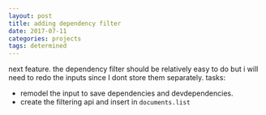 ```yaml
---
layout: post
title: adding dependency filter
date: 2017-07-11
categories: projects
tags: determined
---
```


next feature. the dependency filter should be relatively easy to do but i will need to redo the inputs since I dont store them separately. tasks:

- remodel the input to save dependencies and devdependencies.
- create the filtering api and insert in `documents.list`
